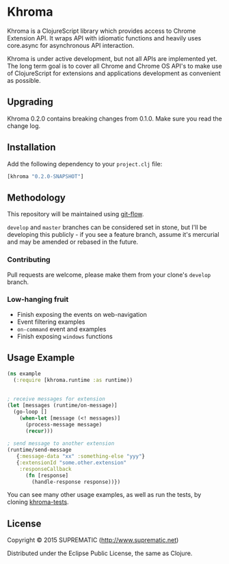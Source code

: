 # Khroma

Khroma is a ClojureScript library which provides access to Chrome Extension API. It wraps API with idiomatic functions 
and heavily uses core.async for asynchronous API interaction.

Khroma is under active development, but not all APIs are implemented yet. The long term goal is to cover all Chrome 
and Chrome OS API's to make use of ClojureScript for extensions and applications development as convenient as possible.


## Upgrading

Khroma 0.2.0 contains breaking changes from 0.1.0. Make sure you read the change log.


## Installation

Add the following dependency to your `project.clj` file:

```clojure
[khroma "0.2.0-SNAPSHOT"]
```

## Methodology

This repository will be maintained using [git-flow](http://nvie.com/posts/a-successful-git-branching-model/).

`develop` and `master` branches can be considered set in stone, but I'll be developing this publicly - if you see a feature branch, assume it's mercurial and may be amended or rebased in the future.
 
### Contributing

Pull requests are welcome, please make them from your clone's `develop` branch.

### Low-hanging fruit
 
- Finish exposing the events on web-navigation
- Event filtering examples
- `on-command` event and examples
- Finish exposing `windows` functions
  

## Usage Example

```clojure
(ns example
  (:require [khroma.runtime :as runtime))
  
  
; receive messages for extension  
(let [messages (runtime/on-message)]
  (go-loop [] 
    (when-let [message (<! messages)]
      (process-message message)
      (recur)))
      
; send message to another extension      
(runtime/send-message 
   {:message-data "xx" :something-else "yyy"}
   {:extensionId "some.other.extension"
    :responseCallback 
      (fn [response]
        (handle-response response))})
```


You can see many other usage examples, as well as run the tests, by cloning [khroma-tests](https://gitlab.com/ricardojmendez/khroma-tests/).





## License

Copyright © 2015 SUPREMATIC (http://www.suprematic.net)

Distributed under the Eclipse Public License, the same as Clojure.

